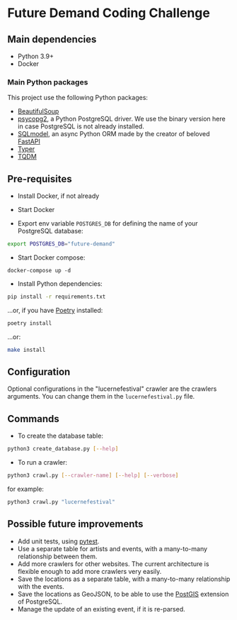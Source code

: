 # Future Demand Coding Challenge

## Main dependencies

- Python 3.9+
- Docker

### Main Python packages

This project use the following Python packages:
- [BeautifulSoup](https://www.crummy.com/software/BeautifulSoup/)
- [psycopg2](https://pypi.org/project/psycopg2-binary/), a Python PostgreSQL driver. We use the binary version here in case PostgreSQL is not already installed.
- [SQLmodel](https://sqlmodel.tiangolo.com/), an async Python ORM made by the creator of beloved [FastAPI](https://fastapi.tiangolo.com/)
- [Typer](https://typer.tiangolo.com/)
- [TQDM](https://github.com/tqdm/tqdm)

## Pre-requisites

- Install Docker, if not already

- Start Docker

- Export env variable `POSTGRES_DB` for defining the name of your PostgreSQL database:
```sh
export POSTGRES_DB="future-demand"
```

- Start Docker compose:
```ssh
docker-compose up -d
```

- Install Python dependencies:
```sh
pip install -r requirements.txt
```
...or, if you have [Poetry](https://python-poetry.org/) installed:
```sh
poetry install
```
...or:
```sh
make install
```

## Configuration

Optional configurations in the "lucernefestival" crawler are the crawlers arguments. You can change them in the `lucernefestival.py` file.

## Commands

- To create the database table:
```sh
python3 create_database.py [--help]
```

- To run a crawler:
```sh
python3 crawl.py [--crawler-name] [--help] [--verbose]
```
for example:
```sh
python3 crawl.py "lucernefestival"
```

## Possible future improvements

- Add unit tests, using [pytest](https://docs.pytest.org/en/stable/).
- Use a separate table for artists and events, with a many-to-many relationship between them.
- Add more crawlers for other websites. The current architecture is flexible enough to add more crawlers very easily.
- Save the locations as a separate table, with a many-to-many relationship with the events.
- Save the locations as GeoJSON, to be able to use the [PostGIS](https://postgis.net/) extension of PostgreSQL.
- Manage the update of an existing event, if it is re-parsed.
